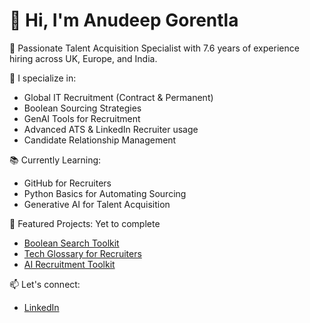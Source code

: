# 👋 Hi, I'm Anudeep Gorentla

🎯 Passionate Talent Acquisition Specialist with 7.6 years of experience hiring across UK, Europe, and India.

🚀 I specialize in:
- Global IT Recruitment (Contract & Permanent)
- Boolean Sourcing Strategies
- GenAI Tools for Recruitment
- Advanced ATS & LinkedIn Recruiter usage
- Candidate Relationship Management

📚 Currently Learning:
- GitHub for Recruiters
- Python Basics for Automating Sourcing
- Generative AI for Talent Acquisition

🧠 Featured Projects: Yet to complete
- [Boolean Search Toolkit](https://github.com/yourusername/Boolean-Search-Toolkit)
- [Tech Glossary for Recruiters](https://github.com/yourusername/Tech-Glossary-For-Recruiters)
- [AI Recruitment Toolkit](https://github.com/yourusername/AI-Tools-For-Recruitment)

📫 Let's connect:
- [LinkedIn](https://linkedin.com/in/anudeepgorentla/)
